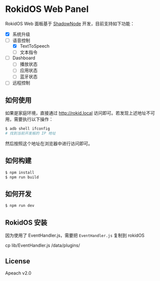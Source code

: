 # RokidOS Web Panel

RokidOS Web 面板基于 [ShadowNode](https://github.com/Rokid/ShadowNode) 开发，目前支持如下功能：

- [x] 系统升级
- [ ] 语音控制
  - [x] TextToSpeech
  - [ ] 文本指令
- [ ] Dashboard
  - [ ] 播放状态
  - [ ] 应用状态
  - [ ] 蓝牙状态
- [ ] 远程控制

## 如何使用

如果是家庭环境，直接通过 http://rokid.local 访问即可。若发现上述地址不可用，需要执行以下操作：

```sh
$ adb shell ifconfig
# 找到当前开发板的 IP 地址
```

然后按照这个地址在浏览器中进行访问即可。

## 如何构建

```sh
$ npm install
$ npm run build
```

## 如何开发

```sh
$ npm run dev
```

## RokidOS 安装

因为使用了 EventHandler.js，需要把 `EventHandler.js` 复制到 rokidOS

cp lib/EventHandler.js /data/plugins/

## License

Apeach v2.0

